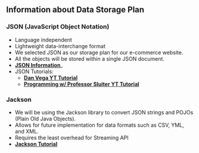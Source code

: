 ## Information about Data Storage Plan
### JSON (JavaScript Object Notation)
* Language independent
* Lightweight data-interchange format
* We selected JSON as our storage plan for our e-commerce website.
* All the objects will be stored within a single JSON document.
* __[JSON Information](https://www.json.org/json-en.html)___
* JSON Tutorials:
    *  __[Dan Vega YT Tutorial](https://www.youtube.com/watch?v=EumLbf8WjnY&t=140s)__
    *  __[Programming w/ Professor Sluiter YT Tutorial](https://www.youtube.com/watch?v=NmD3MgxJNdo)__
### Jackson
* We will be using the Jackson library to convert JSON strings and POJOs (Plain Old Java Objects).
* Allows for future implementation for data formats such as CSV, YML, and XML.
* Requires the least overhead for Streaming API
* __[Jackson Tutorial](https://www.baeldung.com/jackson)__
